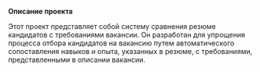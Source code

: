 **Описание проекта**

Этот проект представляет собой систему сравнения резюме кандидатов с требованиями вакансии. Он разработан для упрощения процесса отбора кандидатов на вакансию путем автоматического сопоставления навыков и опыта, указанных в резюме, с требованиями, представленными в описании вакансии.
